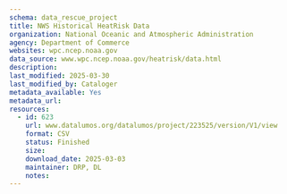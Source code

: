 ```yaml
---
schema: data_rescue_project 
title: NWS Historical HeatRisk Data
organization: National Oceanic and Atmospheric Administration
agency: Department of Commerce
websites: wpc.ncep.noaa.gov
data_source: www.wpc.ncep.noaa.gov/heatrisk/data.html
description: 
last_modified: 2025-03-30
last_modified_by: Cataloger
metadata_available: Yes
metadata_url: 
resources:
  - id: 623
    url: www.datalumos.org/datalumos/project/223525/version/V1/view
    format: CSV
    status: Finished
    size: 
    download_date: 2025-03-03
    maintainer: DRP, DL
    notes: 
---
```

